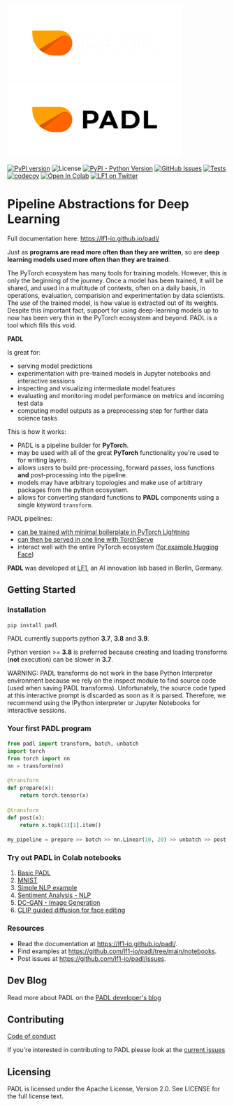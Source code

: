 <img src="img/logo_dark_mode.png#gh-dark-mode-only" alt="PADL" width="400"><img src="img/logo.png#gh-light-mode-only" alt="PADL" width="400">

[![PyPI version](https://badge.fury.io/py/padl.svg)](https://badge.fury.io/py/padl) 
![License](https://img.shields.io/badge/License-Apache_2.0-blue.svg) 
[![PyPI - Python Version](https://img.shields.io/pypi/pyversions/padl)](https://pypi.org/project/padl/) 
[![GitHub Issues](https://img.shields.io/github/issues/lf1-io/padl.svg)](https://github.com/lf1-io/padl/issues)
[![Tests](https://github.com/lf1-io/padl/actions/workflows/actions.yml/badge.svg)](https://github.com/lf1-io/padl/actions/workflows/actions.yml)
[![codecov](https://codecov.io/gh/lf1-io/padl/branch/main/graph/badge.svg?token=NLS02IWDFQ)](https://codecov.io/gh/lf1-io/padl)
[![Open In Colab](https://colab.research.google.com/assets/colab-badge.svg)](https://colab.research.google.com/github/lf1-io/padl/)
[![LF1 on Twitter](https://badgen.net/badge/icon/twitter?icon=twitter&label)](https://twitter.com/lf1_io)

# Pipeline Abstractions for Deep Learning

Full documentation here: https://lf1-io.github.io/padl/

Just as **programs are read more often than they are written**, so are **deep learning models used more often than they are trained**.

The PyTorch ecosystem has many tools for training models. However, this is only the beginning of the journey. Once a model has been trained, it will be shared, and used in a multitude of contexts, often on a daily basis, in operations, evaluation, comparision and experimentation by data scientists. The *use* of the trained model, is how value is extracted out of its weights. Despite this important fact, support for using deep-learning models up to now has been very thin in the PyTorch ecosystem and beyond. PADL is a tool which fills this void.

**PADL**

Is great for:

- serving model predictions
- experimentation with pre-trained models in Jupyter notebooks and interactive sessions
- inspecting and visualizing intermediate model features
- evaluating and monitoring model performance on metrics and incoming test data
- computing model outputs as a preprocessing step for further data science tasks

This is how it works:

- PADL is a pipeline builder for **PyTorch**.
- may be used with all of the great **PyTorch** functionality you're used to for writing layers.
- allows users to build pre-processing, forward passes, loss functions **and** post-processing into the pipeline.
- models may have arbitrary topologies and make use of arbitrary packages from the python ecosystem.
- allows for converting standard functions to **PADL** components using a single keyword `transform`.

PADL pipelines:

- [can be trained with minimal boilerplate in PyTorch Lightning](https://medium.com/padl-developer-blog/warp-speed-model-training-in-padl-with-pytorch-lightning-645b56ba0b3a)
- [can then be served in one line with TorchServe](https://medium.com/padl-developer-blog/one-line-of-code-serves-your-pytorch-model-in-torchserve-using-padl-9e5990493181)
- interact well with the entire PyTorch ecosystem ([for example Hugging Face](https://devblog.padl.ai/build-completely-novel-pipelines-on-top-of-hugging-face-in-a-few-simple-steps-with-padl-d8da7bd8b0fe))

**PADL** was developed at [LF1](https://lf1.io/), an AI innovation lab based in Berlin, Germany.


## Getting Started

### Installation

```
pip install padl
```

PADL currently supports python **3.7**, **3.8** and **3.9**.

Python version >= **3.8** is preferred because creating and loading transforms (**not** execution) 
can be slower in **3.7**.

WARNING: PADL transforms do not work in the base Python Interpreter environment because we rely on
the inspect module to find source code (used when saving PADL transforms). Unfortunately, the 
source code typed at this interactive prompt is discarded as soon as it is parsed. 
Therefore, we recommend using the IPython interpreter or Jupyter Notebooks for interactive sessions.

### Your first PADL program

```python
from padl import transform, batch, unbatch
import torch
from torch import nn
nn = transform(nn)

@transform
def prepare(x):
    return torch.tensor(x)

@transform
def post(x):
    return x.topk(1)[1].item()

my_pipeline = prepare >> batch >> nn.Linear(10, 20) >> unbatch >> post
```
### Try out PADL in Colab notebooks
1. [Basic PADL](https://colab.research.google.com/github/lf1-io/padl/blob/main/notebooks/00_basic_padl.ipynb)
1. [MNIST](https://colab.research.google.com/github/lf1-io/padl/blob/main/notebooks/01_MNIST_using_padl.ipynb)
1. [Simple NLP example](https://colab.research.google.com/github/lf1-io/padl/blob/main/notebooks/02_nlp_example.ipynb)
1. [Sentiment Analysis - NLP](https://colab.research.google.com/github/lf1-io/padl/blob/main/notebooks/03_Sentiment_Analysis_with_padl.ipynb)
1. [DC-GAN - Image Generation](https://colab.research.google.com/github/lf1-io/padl/blob/main/notebooks/04_DCGAN.ipynb)
1. [CLIP guided diffusion for face editing](https://colab.research.google.com/github/lf1-io/padl/blob/main/notebooks/05_diffuse_faces.ipynb)


### Resources

- Read the documentation at <https://lf1-io.github.io/padl/>.
- Find examples at <https://github.com/lf1-io/padl/tree/main/notebooks>.
- Post issues at <https://github.com/lf1-io/padl/issues>.


## Dev Blog
Read more about PADL on the [PADL developer's blog](https://devblog.padl.ai/)

## Contributing

[Code of conduct](https://github.com/lf1-io/padl/blob/main/CODE_OF_CONDUCT.md)

If you're interested in contributing to PADL please look at the [current issues](https://github.com/lf1-io/padl/issues)


## Licensing

PADL is licensed under the Apache License, Version 2.0. See LICENSE for the full license text.
